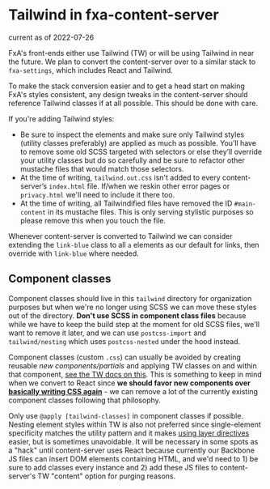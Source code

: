 # Tailwind in fxa-content-server

current as of 2022-07-26

FxA's front-ends either use Tailwind (TW) or will be using Tailwind in near the future. We plan to convert the content-server over to a similar stack to `fxa-settings`, which includes React and Tailwind.

To make the stack conversion easier and to get a head start on making FxA's styles consistent, any design tweaks in the content-server should reference Tailwind classes if at all possible. This should be done with care.

If you're adding Tailwind styles:

- Be sure to inspect the elements and make sure only Tailwind styles (utility classes preferably) are applied as much as possible. You’ll have to remove some old SCSS targeted with selectors or else they’ll override your utility classes but do so carefully and be sure to refactor other mustache files that would match those selectors.
- At the time of writing, `tailwind.out.css` isn't added to every content-server’s `index.html` file. If/when we reskin other error pages or `privacy.html` we'll need to include it there too.
- At the time of writing, all Tailwindified files have removed the ID `#main-content` in its mustache files. This is only serving stylistic purposes so please remove this when you touch the file.

Whenever content-server is converted to Tailwind we can consider extending the `link-blue` class to all `a` elements as our default for links, then override with `link-blue` where needed.

## Component classes

Component classes should live in this `tailwind` directory for organization purposes but when we're no longer using SCSS we can move these styles out of the directory. **Don't use SCSS in component class files** because while we have to keep the build step at the moment for old SCSS files, we'll want to remove it later, and we can use `postcss-import` and `tailwind/nesting` which uses `postcss-nested` under the hood instead.

Component classes (custom `.css`) can usually be avoided by creating reusable _new components/partials_ and applying TW classes on and within that component, [see the TW docs on this](https://tailwindcss.com/docs/reusing-styles#extracting-components-and-partials). This is something to keep in mind when we convert to React since **we should favor new components over [basically writing CSS again](https://tailwindcss.com/docs/reusing-styles#avoiding-premature-abstraction)** - we can remove a lot of the currently existing component classes following that philosophy.

Only use `@apply [tailwind-classes]` in component classes if possible. Nesting element styles within TW is also not preferred since single-element specificity matches the utility pattern and it makes [using layer directives](https://tailwindcss.com/docs/functions-and-directives#layer) easier, but is sometimes unavoidable. It will be necessary in some spots as a "hack" until content-server uses React because currently our Backbone JS files can insert DOM elements containing HTML, and we'd need to 1) be sure to add classes every instance and 2) add these JS files to content-server's TW "content" option for purging reasons.
